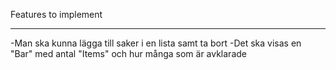 Features to implement
_____________________

-Man ska kunna lägga till saker i en lista samt ta bort
-Det ska visas en "Bar" med antal "Items" och hur många som är avklarade

